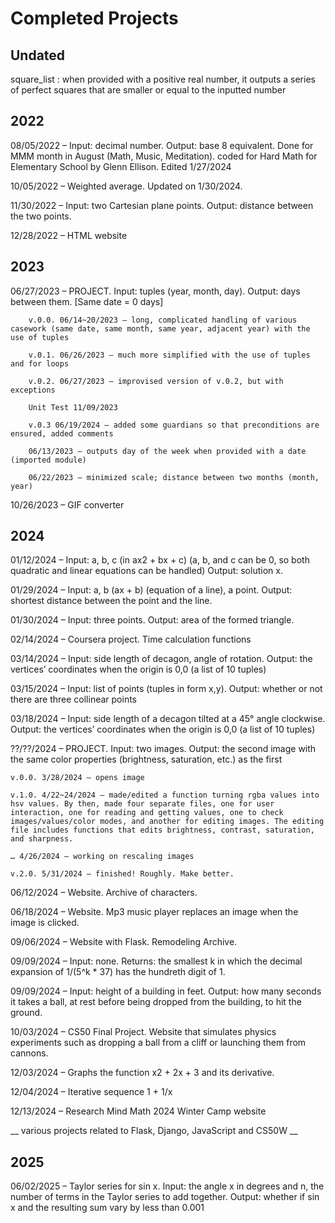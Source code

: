 <h1>Completed Projects</h1>

<h2>Undated</h2>
square_list : when provided with a positive real number, it outputs a series of perfect squares that are smaller or equal to the inputted number

<h2>2022</h2>
08/05/2022 – Input: decimal number. Output: base 8 equivalent. Done for MMM month in August (Math, Music, Meditation). coded for Hard Math for Elementary School by Glenn Ellison. Edited 1/27/2024

10/05/2022 – Weighted average. Updated on 1/30/2024.

11/30/2022 – Input: two Cartesian plane points. Output: distance between the two points.

12/28/2022 – HTML website

<h2>2023</h2>
06/27/2023 – PROJECT. Input: tuples (year, month, day). Output: days between them. [Same date = 0 days]

		v.0.0. 06/14~20/2023 – long, complicated handling of various casework (same date, same month, same year, adjacent year) with the use of tuples
		
		v.0.1. 06/26/2023 – much more simplified with the use of tuples and for loops
		
		v.0.2. 06/27/2023 – improvised version of v.0.2, but with exceptions
		
		Unit Test 11/09/2023
		
		v.0.3 06/19/2024 – added some guardians so that preconditions are ensured, added comments
		
		06/13/2023 – outputs day of the week when provided with a date (imported module)
		
		06/22/2023 – minimized scale; distance between two months (month, year)

10/26/2023 – GIF converter

<h2>2024</h2>

01/12/2024 – Input: a, b, c (in ax2 + bx + c) (a, b, and c can be 0, so both quadratic and linear equations can be handled) Output: solution x.

01/29/2024 – Input: a, b (ax + b) (equation of a line), a point. Output: shortest distance between the point and the line.

01/30/2024 – Input: three points. Output: area of the formed triangle.

02/14/2024 – Coursera project. Time calculation functions

03/14/2024 – Input: side length of decagon, angle of rotation. Output: the vertices’ coordinates when the origin is 0,0 (a list of 10 tuples)

03/15/2024 – Input: list of points (tuples in form x,y). Output: whether or not there are three collinear points

03/18/2024 – Input: side length of a decagon tilted at a 45° angle clockwise. Output: the vertices’ coordinates when the origin is 0,0 (a list of 10 tuples)

??/??/2024 – PROJECT. Input: two images. Output: the second image with the same color properties (brightness, saturation, etc.) as the first

	v.0.0. 3/28/2024 – opens image
	
	v.1.0. 4/22~24/2024 – made/edited a function turning rgba values into hsv values. By then, made four separate files, one for user interaction, one for reading and getting values, one to check images/values/color modes, and another for editing images. The editing file includes functions that edits brightness, contrast, saturation, and sharpness.
	
	… 4/26/2024 – working on rescaling images
	
	v.2.0. 5/31/2024 – finished! Roughly. Make better.

06/12/2024 – Website. Archive of characters.

06/18/2024 – Website. Mp3 music player replaces an image when the image is clicked.

09/06/2024 – Website with Flask. Remodeling Archive.

09/09/2024 – Input: none. Returns: the smallest k in which the decimal expansion of 1/(5^k * 37) has the hundreth digit of 1.

09/09/2024 – Input: height of a building in feet. Output: how many seconds it takes a ball, at rest before being dropped from the building, to hit the ground.

10/03/2024 – CS50 Final Project. Website that simulates physics experiments such as dropping a ball from a cliff or launching them from cannons.

12/03/2024 – Graphs the function x2 + 2x + 3 and its derivative.

12/04/2024 – Iterative sequence 1 + 1/x

12/13/2024 – Research Mind Math 2024 Winter Camp website

__ various projects related to Flask, Django, JavaScript and CS50W __

<h2>2025</h2>

06/02/2025 – Taylor series for sin x. Input: the angle x in degrees and n, the number of terms in the Taylor series to add together. Output: whether if sin x and the resulting sum vary by less than 0.001
